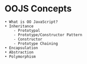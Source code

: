 # OOJS Concepts
    • What is OO JavaScript? 
    • Inheritance
        - Prototypal
        - Prototype/Constructor Pattern
        - Constructor
        - Prototype Chaining
    • Encapsulation
    • Abstraction
    • Polymorphism